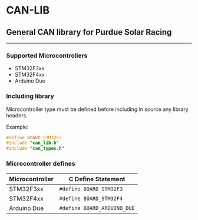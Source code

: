 # CAN-LIB
## General CAN library for Purdue Solar Racing
---
### Supported Microcontrollers
 - STM32F3xx
 - STM32F4xx
 - Arduino Due

### Including library
Microcontroller type must be defined before including in source any library headers.

Example:
```c
#define BOARD_STM32F3
#include "can_lib.h"
#include "can_types.h"
```

### Microcontroller defines
| Microcontroller	| C Define Statement 			|
| ----------------- | ----------------------------- |
| STM32F3xx			| `#define BOARD_STM32F3`		|
| STM32F4xx			| `#define BOARD_STM32F4`		|
| Arduino Due		| `#define BOARD_ARDUINO_DUE`	|